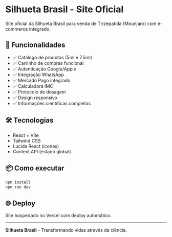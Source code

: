 # Silhueta Brasil - Site Oficial

Site oficial da Silhueta Brasil para venda de Tirzepatida (Mounjaro) com e-commerce integrado.

## 🚀 Funcionalidades

- ✅ Catálogo de produtos (5ml e 7.5ml)
- ✅ Carrinho de compras funcional
- ✅ Autenticação Google/Apple
- ✅ Integração WhatsApp
- ✅ Mercado Pago integrado
- ✅ Calculadora IMC
- ✅ Protocolo de dosagem
- ✅ Design responsivo
- ✅ Informações científicas completas

## 🛠️ Tecnologias

- React + Vite
- Tailwind CSS
- Lucide React (ícones)
- Context API (estado global)

## 📦 Como executar

```bash
npm install
npm run dev
```

## 🌐 Deploy

Site hospedado no Vercel com deploy automático.

---

**Silhueta Brasil** - Transformando vidas através da ciência.
